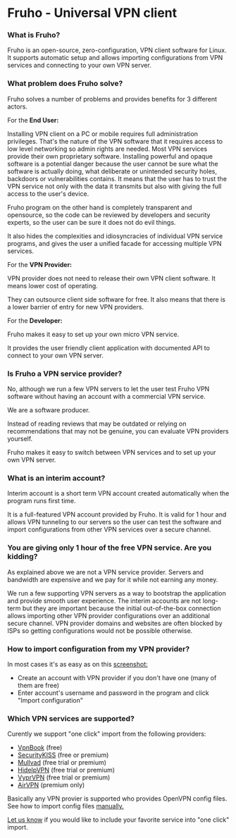 # Fruho - Universal VPN client

### What is Fruho?

Fruho is an open-source, zero-configuration, VPN client software for Linux. It supports automatic setup and allows importing configurations from VPN services and connecting to your own VPN server.

### What problem does Fruho solve?

Fruho solves a number of problems and provides benefits for 3 different actors.

For the **End User:**

Installing VPN client on a PC or mobile requires full administration privileges. That's the nature of the VPN software that it requires access to low level networking so admin rights are needed. Most VPN services provide their own proprietary software. Installing powerful and opaque software is a potential danger because the user cannot be sure what the software is actually doing, what deliberate or unintended security holes, backdoors or vulnerabilities contains. It means that the user has to trust the VPN service not only with the data it transmits but also with giving the full access to the user's device.

Fruho program on the other hand is completely transparent and opensource, so the code can be reviewed by developers and security experts, so the user can be sure it does not do evil things.

It also hides the complexities and idiosyncracies of individual VPN service programs, and gives the user a unified facade for accessing multiple VPN services.

For the **VPN Provider:**

VPN provider does not need to release their own VPN client software. It means lower cost of operating.

They can outsource client side software for free. It also means that there is a lower barrier of entry for new VPN providers.

For the **Developer:**

Fruho makes it easy to set up your own micro VPN service.

It provides the user friendly client application with documented API to connect to your own VPN server.

### Is Fruho a VPN service provider?

No, although we run a few VPN servers to let the user test Fruho VPN software without having an account with a commercial VPN service.

We are a software producer.

Instead of reading reviews that may be outdated or relying on recommendations that may not be genuine, you can evaluate VPN providers yourself.

Fruho makes it easy to switch between VPN services and to set up your own VPN server.

### What is an interim account?

Interim account is a short term VPN account created automatically when the program runs first time.

It is a full-featured VPN account provided by Fruho. It is valid for 1 hour and allows VPN tunneling to our servers so the user can test the software and import configurations from other VPN services over a secure channel.

### You are giving only 1 hour of the free VPN service. Are you kidding?

As explained above we are not a VPN service provider. Servers and bandwidth are expensive and we pay for it while not earning any money.

We run a few supporting VPN servers as a way to bootstrap the application and provide smooth user experience. The interim accounts are not long-term but they are important because the initial out-of-the-box connection allows importing other VPN provider configurations over an additional secure channel. VPN provider domains and websites are often blocked by ISPs so getting configurations would not be possible otherwise.

### How to import configuration from my VPN provider?

In most cases it's as easy as on this [screenshot:](https://fruho.com/screenshots/1)

*   Create an account with VPN provider if you don't have one (many of them are free)
*   Enter account's username and password in the program and click "Import configuration"

### Which VPN services are supported?

Curently we support "one click" import from the following providers:

*   [VpnBook](https://fruho.com/redirect?urlid=vpnbook) (free)
*   [SecurityKISS](https://fruho.com/redirect?urlid=securitykiss) (free or premium)
*   [Mullvad](https://fruho.com/redirect?urlid=mullvad) (free trial or premium)
*   [HideIpVPN](https://fruho.com/redirect?urlid=hideipvpn) (free trial or premium)
*   [VyprVPN](https://fruho.com/redirect?urlid=vyprvpn) (free trial or premium)
*   [AirVPN](https://fruho.com/redirect?urlid=airvpn) (premium only)

Basically any VPN provier is supported who provides OpenVPN config files. See how to import config files [manually.](https://fruho.com/howto/1)

[Let us know](https://fruho.com/contact) if you would like to include your favorite service into "one click" import.
